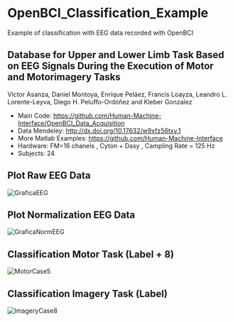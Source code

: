 # OpenBCI_Classification_Example
Example of classification with EEG data recorded with OpenBCI
## Database for Upper and Lower Limb Task Based on EEG Signals During the Execution of Motor and Motorimagery Tasks
Víctor Asanza, Daniel Montoya, Enrique Peláez, Francis Loayza, Leandro L. Lorente-Leyva, Diego H. Peluffo-Ordóñez and Kleber Gonzalez
- Main Code: https://github.com/Human-Machine-Interface/OpenBCI_Data_Acquisition
- Data Mendeley: http://dx.doi.org/10.17632/w9xfz56txv.1
- More Matlab Examples: https://github.com/Human-Machine-Interface
- Hardware: FM=16 chanels , Cyton + Dasy , Campling Rate = 125 Hz
- Subjects: 24

## Plot Raw EEG Data
![GraficaEEG](https://user-images.githubusercontent.com/12642226/134743672-6f64211c-ade5-408b-9d84-f15395cd00d0.jpg)

## Plot Normalization EEG Data
![GraficaNormEEG](https://user-images.githubusercontent.com/12642226/134743668-a2e095a1-a866-460a-9cfc-7a0e01eec841.jpg)

## Classification Motor Task (Label + 8)
![MotorCase5](https://user-images.githubusercontent.com/12642226/134743862-09081b52-9aea-4849-b91e-da7c72fc7800.png)

## Classification Imagery Task (Label)
![ImageryCase8](https://user-images.githubusercontent.com/12642226/134743899-a99223aa-49da-4efb-b7f8-f536d331badf.png)
